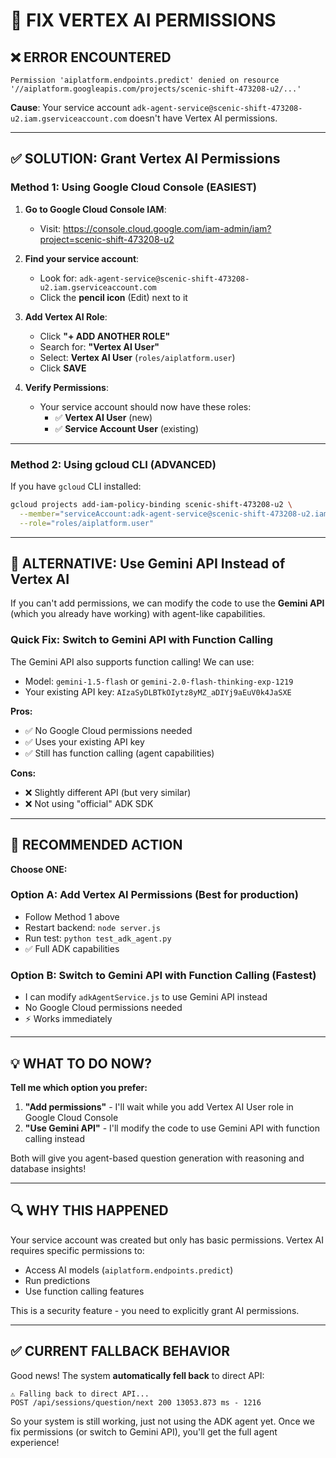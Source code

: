 # 🔧 FIX VERTEX AI PERMISSIONS

## ❌ ERROR ENCOUNTERED

```
Permission 'aiplatform.endpoints.predict' denied on resource
'//aiplatform.googleapis.com/projects/scenic-shift-473208-u2/...'
```

**Cause**: Your service account `adk-agent-service@scenic-shift-473208-u2.iam.gserviceaccount.com` doesn't have Vertex AI permissions.

---

## ✅ SOLUTION: Grant Vertex AI Permissions

### **Method 1: Using Google Cloud Console (EASIEST)**

1. **Go to Google Cloud Console IAM**:
   - Visit: https://console.cloud.google.com/iam-admin/iam?project=scenic-shift-473208-u2

2. **Find your service account**:
   - Look for: `adk-agent-service@scenic-shift-473208-u2.iam.gserviceaccount.com`
   - Click the **pencil icon** (Edit) next to it

3. **Add Vertex AI Role**:
   - Click **"+ ADD ANOTHER ROLE"**
   - Search for: **"Vertex AI User"**
   - Select: **Vertex AI User** (`roles/aiplatform.user`)
   - Click **SAVE**

4. **Verify Permissions**:
   - Your service account should now have these roles:
     - ✅ **Vertex AI User** (new)
     - ✅ **Service Account User** (existing)

---

### **Method 2: Using gcloud CLI (ADVANCED)**

If you have `gcloud` CLI installed:

```bash
gcloud projects add-iam-policy-binding scenic-shift-473208-u2 \
  --member="serviceAccount:adk-agent-service@scenic-shift-473208-u2.iam.gserviceaccount.com" \
  --role="roles/aiplatform.user"
```

---

## 🔄 ALTERNATIVE: Use Gemini API Instead of Vertex AI

If you can't add permissions, we can modify the code to use the **Gemini API** (which you already have working) with agent-like capabilities.

### **Quick Fix: Switch to Gemini API with Function Calling**

The Gemini API also supports function calling! We can use:
- Model: `gemini-1.5-flash` or `gemini-2.0-flash-thinking-exp-1219`
- Your existing API key: `AIzaSyDLBTkOIytz8yMZ_aDIYj9aEuV0k4JaSXE`

**Pros:**
- ✅ No Google Cloud permissions needed
- ✅ Uses your existing API key
- ✅ Still has function calling (agent capabilities)

**Cons:**
- ❌ Slightly different API (but very similar)
- ❌ Not using "official" ADK SDK

---

## 🎯 RECOMMENDED ACTION

**Choose ONE:**

### **Option A: Add Vertex AI Permissions** (Best for production)
- Follow Method 1 above
- Restart backend: `node server.js`
- Run test: `python test_adk_agent.py`
- ✅ Full ADK capabilities

### **Option B: Switch to Gemini API with Function Calling** (Fastest)
- I can modify `adkAgentService.js` to use Gemini API instead
- No Google Cloud permissions needed
- ⚡ Works immediately

---

## 💡 WHAT TO DO NOW?

**Tell me which option you prefer:**

1. **"Add permissions"** - I'll wait while you add Vertex AI User role in Google Cloud Console
2. **"Use Gemini API"** - I'll modify the code to use Gemini API with function calling instead

Both will give you agent-based question generation with reasoning and database insights!

---

## 🔍 WHY THIS HAPPENED

Your service account was created but only has basic permissions. Vertex AI requires specific permissions to:
- Access AI models (`aiplatform.endpoints.predict`)
- Run predictions
- Use function calling features

This is a security feature - you need to explicitly grant AI permissions.

---

## ✅ CURRENT FALLBACK BEHAVIOR

Good news! The system **automatically fell back** to direct API:

```
⚠️ Falling back to direct API...
POST /api/sessions/question/next 200 13053.873 ms - 1216
```

So your system is still working, just not using the ADK agent yet. Once we fix permissions (or switch to Gemini API), you'll get the full agent experience!
